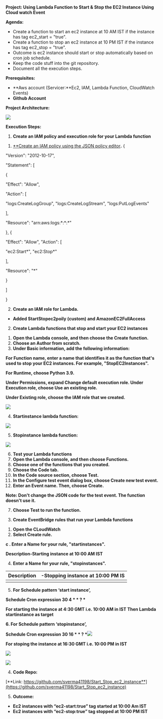 **Project: Using Lambda Function to Start & Stop the EC2 Instance Using Cloud watch Event**

**Agenda:**

- Create a function to start an ec2 instance at 10 AM IST if the instance has tag ec2\_start = "true".
- Create a function to stop an ec2 instance at 10 PM IST if the instance has tag ec2\_stop = "true".
- Outcome is ec2 instance should start or stop automatically based on cron job schedule.
- Keep the code stuff into the git repository.
- Document all the execution steps.

**Prerequisites:**

- **Aws account (Servicer:**Ec2, IAM, Lambda Function, CloudWatch Events)
- **Github Account**

**Project Architecture:**

![](Readme/Aspose.Words.64e7f0df-54b6-4fd3-acd4-5d18027cfd84.001.png)

**Execution Steps:**

1) **Create an IAM policy and execution role for your Lambda function**
1. [**Create an IAM policy using the JSON policy editor](https://docs.aws.amazon.com/IAM/latest/UserGuide/access_policies_create-console.html#access_policies_create-json-editor)**.** {

"Version": "2012-10-17",

"Statement": [

{

"Effect": "Allow",

"Action": [

"logs:CreateLogGroup", "logs:CreateLogStream", "logs:PutLogEvents"

],

"Resource": "arn:aws:logs:\*:\*:\*"

}, {

"Effect": "Allow", "Action": [

"ec2:Start\*", "ec2:Stop\*"

],

"Resource": "\*"

}

]

}

2. **Create an IAM role for Lambda.**
- **Added StartStopec2poily (custom) and AmazonEC2FullAccess**
2) **Create Lambda functions that stop and start your EC2 instances**
1. **Open the Lambda console, and then choose the Create function.**
1. **Choose an Author from scratch.**
1. **Under Basic information, add the following information:**

**For Function name, enter a name that identifies it as the function that's used to stop your EC2 instances. For example, "StopEC2Instances".**

**For Runtime, choose Python 3.9.**

**Under Permissions, expand Change default execution role. Under Execution role, choose Use an existing role.**

**Under Existing role, choose the IAM role that we created.**

![](Aspose.Words.64e7f0df-54b6-4fd3-acd4-5d18027cfd84.002.jpeg)

4. **Startinstance lambda function:**

![](Aspose.Words.64e7f0df-54b6-4fd3-acd4-5d18027cfd84.003.jpeg)

5. **Stopinstance lambda function:**

![](Aspose.Words.64e7f0df-54b6-4fd3-acd4-5d18027cfd84.004.jpeg)

6. **Test your Lambda functions**
1. **Open the Lambda console, and then choose Functions.**
1. **Choose one of the functions that you created.**
1. **Choose the Code tab.**
1. **In the Code source section, choose Test.**
1. **In the Configure test event dialog box, choose Create new test event.**
1. **Enter an Event name. Then, choose Create.**

**Note: Don't change the JSON code for the test event. The function doesn't use it.**

7. **Choose Test to run the function.**
3) **Create EventBridge rules that run your Lambda functions**
1. **Open the CLoudWatch**
1. **Select Create rule.**

**c . Enter a Name for your rule, "startinstances".**

**Description-Starting instance at 10:00 AM IST**

4. **Enter a Name for your rule, "stopinstances".**



|**Description**|**-Stopping instance at 10:00 PM IS**|
| - | - |
|||
5. **For Schedule pattern ‘start instance’,**

**Schedule Cron expression 30 4 \* \* ? \***

**For starting the instance at 4:30 GMT i.e. 10:00 AM in IST Then Lambda startinstance as target**

**6. For Schedule pattern ‘stopinstance’,**

**Schedule Cron expression 30 16 \* \* ? \*![](Aspose.Words.64e7f0df-54b6-4fd3-acd4-5d18027cfd84.005.png)**

**For stoping the instance at 16:30 GMT i.e. 10:00 PM in IST**

![](Aspose.Words.64e7f0df-54b6-4fd3-acd4-5d18027cfd84.006.jpeg)

![](Aspose.Words.64e7f0df-54b6-4fd3-acd4-5d18027cfd84.007.jpeg)

4) **Code Repo:**

[**Link: https://github.com/sverma41198/Start_Stop_ec2_instance**](https://github.com/sverma41198/Start_Stop_ec2_instance)

5) **Outcome:**
- **Ec2 instances with “ec2-start:true” tag started at 10:00 Am IST**
- **Ec2 instances with “ec2-stop:true” tag stopped at 10:00 PM IST**
